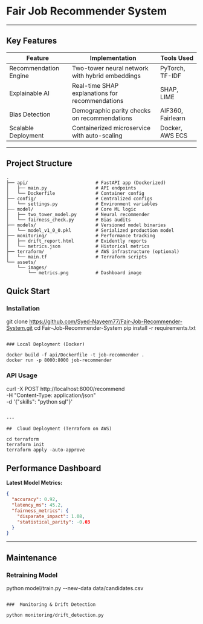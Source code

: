 # Fair Job Recommender System

---

##  Key Features

| Feature               | Implementation                                  | Tools Used        |
| --------------------- | ----------------------------------------------- | ----------------- |
| Recommendation Engine | Two-tower neural network with hybrid embeddings | PyTorch, TF-IDF   |
| Explainable AI        | Real-time SHAP explanations for recommendations | SHAP, LIME        |
| Bias Detection        | Demographic parity checks on recommendations    | AIF360, Fairlearn |
| Scalable Deployment   | Containerized microservice with auto-scaling    | Docker, AWS ECS   |

---

##  Project Structure

```
.
├── api/                         # FastAPI app (Dockerized)
│   ├── main.py                  # API endpoints
│   └── Dockerfile               # Container config
├── config/                      # Centralized configs
│   └── settings.py              # Environment variables
├── model/                       # Core ML logic
│   ├── two_tower_model.py       # Neural recommender
│   └── fairness_check.py        # Bias audits
├── models/                      # Versioned model binaries
│   └── model_v1_0_0.pkl         # Serialized production model
├── monitoring/                  # Performance tracking
│   ├── drift_report.html        # Evidently reports
│   └── metrics.json             # Historical metrics
├── terraform/                   # AWS infrastructure (optional)
│   └── main.tf                  # Terraform scripts
└── assets/
    └── images/
        └── metrics.png          # Dashboard image
```

##  Quick Start

###  Installation

git clone https://github.com/Syed-Nayeem77/Fair-Job-Recommender-System.git
cd Fair-Job-Recommender-System
pip install -r requirements.txt
```

### Local Deployment (Docker)

docker build -f api/Dockerfile -t job-recommender .
docker run -p 8000:8000 job-recommender
```

### API Usage

curl -X POST http://localhost:8000/recommend \
     -H "Content-Type: application/json" \
     -d '{"skills": "python sql"}'
```

---

##  Cloud Deployment (Terraform on AWS)

cd terraform
terraform init
terraform apply -auto-approve
```

##  Performance Dashboard

**Latest Model Metrics:**

```json
{
  "accuracy": 0.92,
  "latency_ms": 45.2,
  "fairness_metrics": {
    "disparate_impact": 1.08,
    "statistical_parity": -0.03
  }
}
```

---

##  Maintenance

###  Retraining Model

python model/train.py --new-data data/candidates.csv
```

###  Monitoring & Drift Detection

python monitoring/drift_detection.py



